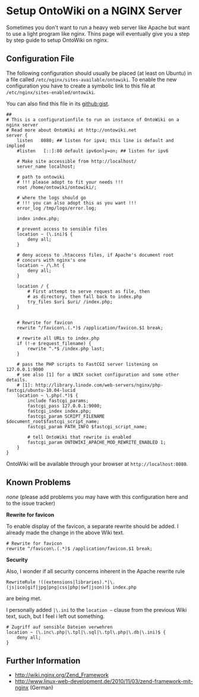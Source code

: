 # Setup OntoWiki on a NGINX Server
Sometimes you don't want to run a heavy web server like Apache but want to use a light program like nginx. Thins page will eventually give you a step by step guide to setup OntoWiki on nginx.

## Configuration File
The following configuration should usually be placed (at least on Ubuntu) in a file called `/etc/nginx/sites-available/ontowiki`. To enable the new configuration you have to create a symbolic link to this file at `/etc/nginx/sites-enabled/ontowiki`.

You can also find this file in its [github:gist](https://gist.github.com/3739707).

    ##
    # This is a configurationfile to run an instance of OntoWiki on a nginx server
    # Read more about OntoWiki at http://ontowiki.net
    server {
        listen   8080; ## listen for ipv4; this line is default and implied
        #listen   [::]:80 default ipv6only=on; ## listen for ipv6
    
        # Make site accessible from http://localhost/
        server_name localhost;
    
        # path to ontowiki
        # !!! please adopt to fit your needs !!!
        root /home/ontowiki/ontowiki/;
    
        # where the logs should go
        # !!! you can also adopt this as you want !!!
        error_log /tmp/logs/error.log;
    
        index index.php;
    
        # prevent access to sensible files
        location ~ (\.ini)$ {
            deny all;
        }
    
        # deny access to .htaccess files, if Apache's document root
        # concurs with nginx's one
        location ~ /\.ht {
            deny all;
        }
    
        location / {
            # First attempt to serve request as file, then
            # as directory, then fall back to index.php
            try_files $uri $uri/ /index.php;
        }
    
        
        # Rewrite for favicon
        rewrite ^/favicon\.(.*)$ /application/favicon.$1 break;

        # rewrite all URLs to index.php
        if (!-e $request_filename) {
            rewrite ^.*$ /index.php last;
        }
    
        # pass the PHP scripts to FastCGI server listening on 127.0.0.1:9000
        # see also [1] for a UNIX socket configuration and some other details.
        # [1]: http://library.linode.com/web-servers/nginx/php-fastcgi/ubuntu-10.04-lucid
        location ~ \.php(.*)$ {
            include fastcgi_params;
            fastcgi_pass 127.0.0.1:9000;
            fastcgi_index index.php;
            fastcgi_param SCRIPT_FILENAME $document_root$fastcgi_script_name;
            fastcgi_param PATH_INFO $fastcgi_script_name;
    
            # tell OntoWiki that rewrite is enabled
            fastcgi_param ONTOWIKI_APACHE_MOD_REWRITE_ENABLED 1;
        }
    }

OntoWiki will be available through your browser at `http://localhost:8080`.

## Known Problems
_none_
(please add problems you may have with this configuration here and to the issue tracker)

**Rewrite for favicon**

To enable display of the favicon, a separate rewrite should be added. I already made the change in the above Wiki text.

```shell
# Rewrite for favicon
rewrite ^/favicon\.(.*)$ /application/favicon.$1 break;
```

**Security**

Also, I wonder if all security concerns inherent in the Apache rewrite rule

```shell
RewriteRule !((extensions|libraries).*|\.(js|ico|gif|jpg|png|css|php|swf|json))$ index.php
```
are being met.

I personally added ```|\.ini``` to the ```location ~``` clause from the previous Wiki text, such, but I feel i left out something.

```shell
# Zugriff auf sensible Dateien verwehren
location ~ (\.inc\.php|\.tpl|\.sql|\.tpl\.php|\.db|\.ini)$ {
    deny all;
}
```

## Further Information
* http://wiki.nginx.org/Zend_Framework
* http://www.linux-web-development.de/2010/11/03/zend-framework-mit-nginx (German)